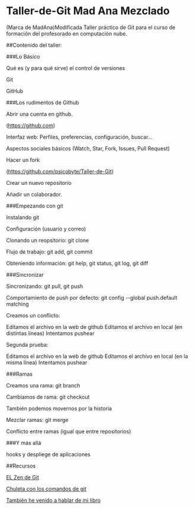 
Taller-de-Git Mad Ana Mezclado
=======

(Marca de MadAna)Modificada
Taller práctico de Git para el curso de formación del profesorado en computación nube.

##Contenido del taller:


###Lo Básico

Qué es (y para qué sirve) el control de versiones

Git

GitHub


###Los rudimentos de Github

Abrir una cuenta en github.

(https://github.com)

Interfaz web: Perfiles, preferencias, configuración, buscar...

Aspectos sociales básicos (Watch, Star, Fork, Issues, Pull Request)

Hacer un fork

(https://github.com/psicobyte/Taller-de-Git)

Crear un nuevo repositorio

Añadir un colaborador.


###Empezando con git

Instalando git

Configuración (usuario y correo)

Clonando un reopsitorio: git clone

Flujo de trabajo: git add, git commit

Obteniendo información: git help, git status, git log, git diff


###Sincronizar

Sincronizando: git pull, git push

Comportamiento de push por defecto: git config --global push.default matching

Creamos un conflicto:

Editamos el archivo en la web de github
Editamos el archivo en local (en distíntas líneas)
Intentamos pushear

Segunda prueba:

Editamos el archivo en la web de github
Editamos el archivo en local (en la misma línea)
Intentamos pushear


###Ramas

Creamos una rama: git branch

Cambiamos de rama: git checkout

También podemos movernos por la historia


Mezclar ramas: git merge

Conflicto entre ramas (igual que entre repositorios)

###Y más allá

hooks y despliege de aplicaciones

##Recursos

[EL Zen de Git](http://www.psicobyte.com/descargas/ZenDeGit2.pdf)

[Chuleta con los comandos de git](https://training.github.com/kit/downloads/github-git-cheat-sheet.pdf)

[También he venido a hablar de mi libro](http://www.amazon.es/gp/product/B00K515GL2?adid=1CD5MEA4AAGDTYMASSXP)
